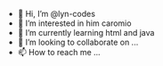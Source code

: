 - 👋 Hi, I’m @lyn-codes
- 👀 I’m interested in him caromio
- 🌱 I’m currently learning html and java
- 💞️ I’m looking to collaborate on ...
- 📫 How to reach me ...

<!---
lyn-codes/lyn-codes is a ✨ special ✨ repository because its `README.md` (this file) appears on your GitHub profile.
You can click the Preview link to take a look at your changes.
--->
